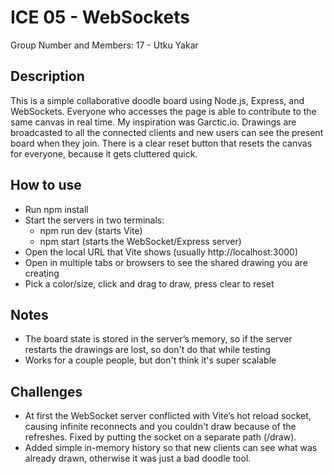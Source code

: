 # ICE 05 - WebSockets

Group Number and Members: 17 - Utku Yakar

## Description
This is a simple collaborative doodle board using Node.js, Express, and WebSockets.
Everyone who accesses the page is able to contribute to the same canvas in real time. My inspiration was Garctic.io.
Drawings are broadcasted to all the connected clients and new users can see the present board when they join.
There is a clear reset button that resets the canvas for everyone, because it gets cluttered quick.




## How to use
- Run npm install 
- Start the servers in two terminals:  
  - npm run dev (starts Vite)  
  - npm start (starts the WebSocket/Express server)  
- Open the local URL that Vite shows (usually http://localhost:3000)  
- Open in multiple tabs or browsers to see the shared drawing you are creating 
- Pick a color/size, click and drag to draw, press clear to reset

## Notes
- The board state is stored in the server’s memory, so if the server restarts the drawings are lost, so don't do that while testing
- Works for a couple people, but don't think it's super scalable

## Challenges
- At first the WebSocket server conflicted with Vite’s hot reload socket, causing infinite reconnects and you couldn't draw because of the refreshes. Fixed by putting the socket on a separate path (/draw).  
- Added simple in-memory history so that new clients can see what was already drawn, otherwise it was just a bad doodle tool.  